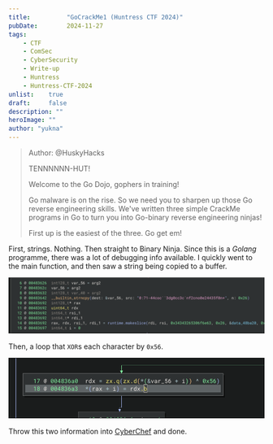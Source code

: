 ```yaml
---
title:          "GoCrackMe1 (Huntress CTF 2024)"
pubDate:        2024-11-27
tags:
    - CTF
    - ComSec
    - CyberSecurity
    - Write-up
    - Huntress
    - Huntress-CTF-2024
unlist:    true
draft:     false
description: ""
heroImage: ""
author: "yukna"
---
```


> Author: @HuskyHacks
> 
> TENNNNNN-HUT!
> 
> Welcome to the Go Dojo, gophers in training!
> 
> Go malware is on the rise. So we need you to sharpen up those Go reverse engineering skills. We've written three simple CrackMe programs in Go to turn you into Go-binary reverse engineering ninjas!
> 
> First up is the easiest of the three. Go get em!

First, strings. Nothing. Then straight to Binary Ninja. Since this is a *Golang* programme, there was a lot of debugging info available. I quickly went to the main function, and then saw a string being copied to a buffer.

![string](./images/GoCrackMe1_swappy-20241010_041022.png)

Then, a loop that `XOR`s each character by `0x56`. 

![XOR](./images/GoCrackMe1_swappy-20241010_041029.png)

Throw this two information into [CyberChef](https://gchq.github.io/CyberChef) and done.

